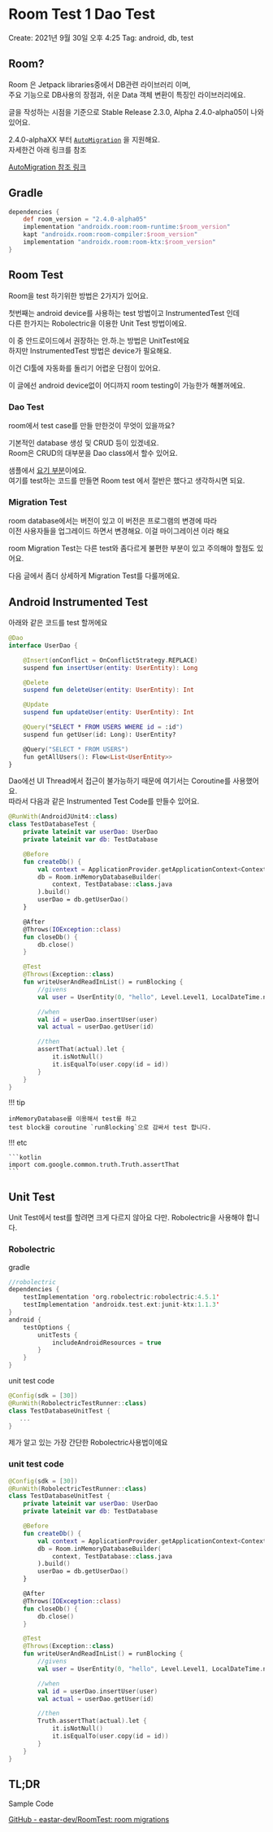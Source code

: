 # Room Test 1 Dao Test

Create: 2021년 9월 30일 오후 4:25
Tag: android, db, test

## Room?

Room 은 Jetpack libraries중에서 DB관련 라이브러리 이며,   
주요 기능으로 DB사용의 장점과, 쉬운 Data 객체 변환이 특징인 라이브러리에요.  

글을 작성하는 시점을 기준으로 Stable Release 2.3.0, Alpha 2.4.0-alpha05이 나와있어요.

2.4.0-alphaXX 부터 [`AutoMigration`](https://developer.android.com/reference/androidx/room/AutoMigration) 을 지원해요.  
자세한건 아래 링크를 참조

[AutoMigration 참조 링크](https://developer.android.com/jetpack/androidx/releases/room)

## Gradle

```groovy
dependencies {
	def room_version = "2.4.0-alpha05"
    implementation "androidx.room:room-runtime:$room_version"
    kapt "androidx.room:room-compiler:$room_version"
    implementation "androidx.room:room-ktx:$room_version"
}
```

## Room Test

[](https://developer.android.com/training/data-storage/room/testing-db)

Room을 test 하기위한 방법은 2가지가 있어요.

첫번째는 android device를 사용하는 test 방법이고 InstrumentedTest 인데  
다른 한가지는 Robolectric을 이용한 Unit Test 방법이에요.

이 중 안드로이드에서 권장하는 안.하.는 방법은 UnitTest에요   
하지만 InstrumentedTest 방법은 device가 필요해요.

이건 CI툴에 자동화를 돌리기 어렵운 단점이 있어요.

이 글에선 android device없이 어디까지 room testing이 가능한가 해볼꺼에요.

### Dao Test

room에서 test case를 만들 만한것이 무엇이 있을까요?

기본적인 database 생성  및 CRUD 등이 있겠네요.  
Room은 CRUD의 대부분을 Dao class에서 할수 있어요.

샘플에서 [요기 부분](https://github.com/eastar-dev/RoomTest/blob/master/data/src/main/java/dev/eastar/roomtest/data/db/UserDao.kt)이에요.  
여기를 test하는 코드를 만들면 Room test 에서 절반은 했다고 생각하시면 되요.

### Migration Test

room database에서는 버전이 있고 이 버전은 프로그램의 변경에 따라  
이전 사용자들을 업그레이드 하면서 변경해요. 이걸 마이그레이션 이라 해요

room Migration Test는 다른 test와 좀다르게 불편한 부분이 있고 주의해야 할점도 있어요.

다음 글에서 좀더 상세하게 Migration Test를 다룰꺼에요.

## Android Instrumented Test

아래와 같은 코드를 test 할꺼에요

```kotlin
@Dao
interface UserDao {

    @Insert(onConflict = OnConflictStrategy.REPLACE)
    suspend fun insertUser(entity: UserEntity): Long

    @Delete
    suspend fun deleteUser(entity: UserEntity): Int

    @Update
    suspend fun updateUser(entity: UserEntity): Int

    @Query("SELECT * FROM USERS WHERE id = :id")
    suspend fun getUser(id: Long): UserEntity?

    @Query("SELECT * FROM USERS")
    fun getAllUsers(): Flow<List<UserEntity>>
}
```

Dao에선 UI Thread에서 접근이 불가능하기 때문에 여기서는 Coroutine를 사용했어요.  
따라서 다음과 같은 Instrumented Test Code를 만들수 있어요.

```kotlin
@RunWith(AndroidJUnit4::class)
class TestDatabaseTest {
    private lateinit var userDao: UserDao
    private lateinit var db: TestDatabase

    @Before
    fun createDb() {
        val context = ApplicationProvider.getApplicationContext<Context>()
        db = Room.inMemoryDatabaseBuilder(
            context, TestDatabase::class.java
        ).build()
        userDao = db.getUserDao()
    }

    @After
    @Throws(IOException::class)
    fun closeDb() {
        db.close()
    }

    @Test
    @Throws(Exception::class)
    fun writeUserAndReadInList() = runBlocking {
        //givens
        val user = UserEntity(0, "hello", Level.Level1, LocalDateTime.now())

        //when
        val id = userDao.insertUser(user)
        val actual = userDao.getUser(id)

        //then
        assertThat(actual).let {
            it.isNotNull()
            it.isEqualTo(user.copy(id = id))
        }
    }
}
```

!!! tip

    inMemoryDatabase를 이용해서 test를 하고  
    test block을 coroutine `runBlocking`으로 감싸서 test 합니다.

!!! etc

    ```kotlin
    import com.google.common.truth.Truth.assertThat
    ```

## Unit Test

Unit Test에서 test를 할려면 크게 다르지 않아요 다만. Robolectric을 사용해야 합니다.

### Robolectric

gradle

```kotlin
//robolectric
dependencies {
    testImplementation 'org.robolectric:robolectric:4.5.1'
    testImplementation 'androidx.test.ext:junit-ktx:1.1.3'
}
android {
    testOptions {
        unitTests {
            includeAndroidResources = true
        }
    }
}
```

unit test code

```kotlin
@Config(sdk = [30])
@RunWith(RobolectricTestRunner::class)
class TestDatabaseUnitTest {
   ...
}
```

제가 알고 있는 가장 간단한 Robolectric사용법이에요

### unit test code

```kotlin
@Config(sdk = [30])
@RunWith(RobolectricTestRunner::class)
class TestDatabaseUnitTest {
    private lateinit var userDao: UserDao
    private lateinit var db: TestDatabase

    @Before
    fun createDb() {
        val context = ApplicationProvider.getApplicationContext<Context>()
        db = Room.inMemoryDatabaseBuilder(
            context, TestDatabase::class.java
        ).build()
        userDao = db.getUserDao()
    }

    @After
    @Throws(IOException::class)
    fun closeDb() {
        db.close()
    }

    @Test
    @Throws(Exception::class)
    fun writeUserAndReadInList() = runBlocking {
        //givens
        val user = UserEntity(0, "hello", Level.Level1, LocalDateTime.now().withNano(0))

        //when
        val id = userDao.insertUser(user)
        val actual = userDao.getUser(id)

        //then
        Truth.assertThat(actual).let {
            it.isNotNull()
            it.isEqualTo(user.copy(id = id))
        }
    }
}
```

## TL;DR

Sample Code

[GitHub - eastar-dev/RoomTest: room migrations](https://github.com/eastar-dev/RoomTest)